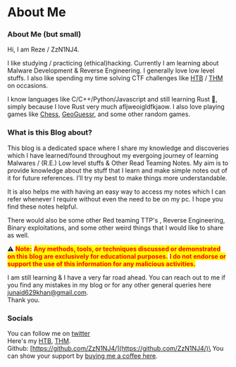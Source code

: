 # About Me

### About Me (but small)

Hi, I am Reze / ZzN1NJ4.

I like studying / practicing (ethical)hacking. Currently I am learning about Malware Development & Reverse Engineering. I generally love low level stuffs. I also like spending my time solving CTF challenges like [HTB](https://app.hackthebox.com/profile/778904) / [THM](https://tryhackme.com/p/ZzN1NJ4) on occasions.

I know languages like C/C++/Python/Javascript and still learning Rust :crab:, simply because I love Rust very much afljweoigldfkjaow. I also love playing games like [Chess](https://www.chess.com/member/n1nj4\_629), [GeoGuessr](https://www.geoguessr.com/user/63330977a312727be9e4b64b), and some other random games.

### What is this Blog about?

This blog is a dedicated space where I share my knowledge and discoveries which I have learned/found throughout my evergoing journey of learning Malwares / (R.E.) Low level stuffs & Other Read Teaming Notes. My aim is to provide knowledge about the stuff that I learn and make simple notes out of it for future references. I’ll try my best to make things more understandable.

It is also helps me with having an easy way to access my notes which I can refer whenever I require without even the need to be on my pc. I hope you find these notes helpful.

There would also be some other Red teaming TTP's , Reverse Engineering, Binary exploitations, and some other weird things that I would like to share as well.



⚠️ <mark style="color:red;">**Note:**</mark> <mark style="color:red;">**Any methods, tools, or techniques discussed or demonstrated on this blog are exclusively for educational purposes.**</mark> <mark style="color:red;background-color:yellow;">**I do not endorse or support the use of this information for any malicious activities.**</mark>



I am still learning & I have a very far road ahead. You can reach out to me if you find any mistakes in my blog or for any other general queries here [junaid629khan@gmail.com](mailto:junaid629khan@gmail.com).\
Thank you.

### Socials

You can follow me on [twitter](https://twitter.com/ZzN1NJ4) \
Here's my [HTB](https://app.hackthebox.com/profile/778904), [THM](https://tryhackme.com/p/ZzN1NJ4).\
Github: [https://github.com/ZzN1NJ4/](https://github.com/ZzN1NJ4/)\
You can show your support by [buying me a coffee here](https://www.buymeacoffee.com/ilzfiao0kw).
